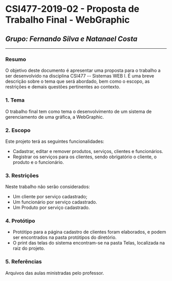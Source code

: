# **CSI477-2019-02 - Proposta de Trabalho Final - WebGraphic**
## *Grupo: Fernando Silva e Natanael Costa*

--------------

<!-- Descrever um resumo sobre o trabalho. -->

### Resumo

  O objetivo deste documento é apresentar uma proposta para o trabalho a ser desenvolvido na disciplina CSI477 -- Sistemas WEB I. É uma breve descrição sobre o tema que será abordado, bem como o escopo, as restrições e demais questões pertinentes ao contexto. 

<!-- Apresentar o tema. -->
### 1. Tema

  O trabalho final tem como tema o desenvolvimento de um sistema de gerenciamento de uma gráfica, a WebGraphic.

<!-- Descrever e limitar o escopo da aplicação. -->
### 2. Escopo

  Este projeto terá as seguintes funcionalidades:
  * Cadastrar, editar e remover produtos, serviços, clientes e funcionários.
  * Registrar os serviços para os clientes, sendo obrigatório o cliente, o produto e o funcionário.

<!-- Apresentar restrições de funcionalidades e de escopo. -->
### 3. Restrições

  Neste trabalho não serão considerados:
  
  * Um cliente por serviço cadastrado;
  * Um funcionário por serviço cadastrado.
  * Um Produto por serviço cadastrado.

<!-- Construir alguns protótipos para a aplicação, disponibilizá-los no Github e descrever o que foi considerado. //-->
### 4. Protótipo

  * Protótipo para a página cadastro de clientes foram elaborados, e podem ser encontrados na pasta protótipos do diretório.
  * O print das telas do sistema encontram-se na pasta Telas, localizada na raiz do projeto.
### 5. Referências
  Arquivos das aulas ministradas pelo professor.
